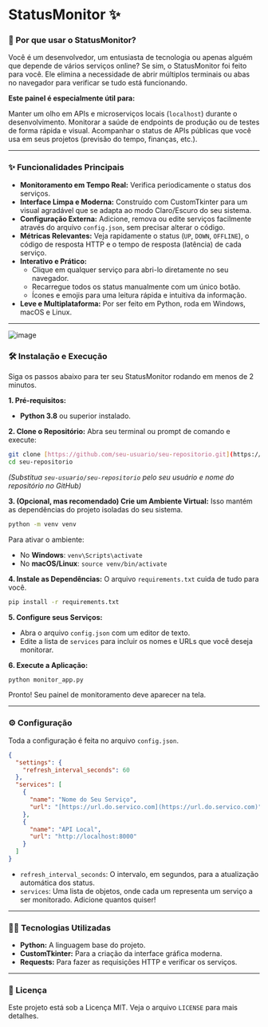 # StatusMonitor ✨

### 🤔 Por que usar o StatusMonitor?

Você é um desenvolvedor, um entusiasta de tecnologia ou apenas alguém que depende de vários serviços online? Se sim, o StatusMonitor foi feito para você. Ele elimina a necessidade de abrir múltiplos terminais ou abas no navegador para verificar se tudo está funcionando.

**Este painel é especialmente útil para:**

Manter um olho em APIs e microserviços locais (`localhost`) durante o desenvolvimento.
Monitorar a saúde de endpoints de produção ou de testes de forma rápida e visual.
Acompanhar o status de APIs públicas que você usa em seus projetos (previsão do tempo, finanças, etc.).

---

### ✨ Funcionalidades Principais

* **Monitoramento em Tempo Real:** Verifica periodicamente o status dos serviços.
* **Interface Limpa e Moderna:** Construído com CustomTkinter para um visual agradável que se adapta ao modo Claro/Escuro do seu sistema.
* **Configuração Externa:** Adicione, remova ou edite serviços facilmente através do arquivo `config.json`, sem precisar alterar o código.
* **Métricas Relevantes:** Veja rapidamente o status (`UP`, `DOWN`, `OFFLINE`), o código de resposta HTTP e o tempo de resposta (latência) de cada serviço.
* **Interativo e Prático:**
    * Clique em qualquer serviço para abri-lo diretamente no seu navegador.
    * Recarregue todos os status manualmente com um único botão.
    * Ícones e emojis para uma leitura rápida e intuitiva da informação.
* **Leve e Multiplataforma:** Por ser feito em Python, roda em Windows, macOS e Linux.

---

![image](https://github.com/user-attachments/assets/5f981e72-01c1-4bc5-a336-30ca39cdd3d9)


### 🛠️ Instalação e Execução

Siga os passos abaixo para ter seu StatusMonitor rodando em menos de 2 minutos.

**1. Pré-requisitos:**
* **Python 3.8** ou superior instalado.

**2. Clone o Repositório:**
Abra seu terminal ou prompt de comando e execute:
```bash
git clone [https://github.com/seu-usuario/seu-repositorio.git](https://github.com/seu-usuario/seu-repositorio.git)
cd seu-repositorio
```
*(Substitua `seu-usuario/seu-repositorio` pelo seu usuário e nome do repositório no GitHub)*

**3. (Opcional, mas recomendado) Crie um Ambiente Virtual:**
Isso mantém as dependências do projeto isoladas do seu sistema.
```bash
python -m venv venv
```
Para ativar o ambiente:
* No **Windows**: `venv\Scripts\activate`
* No **macOS/Linux**: `source venv/bin/activate`

**4. Instale as Dependências:**
O arquivo `requirements.txt` cuida de tudo para você.
```bash
pip install -r requirements.txt
```

**5. Configure seus Serviços:**
* Abra o arquivo `config.json` com um editor de texto.
* Edite a lista de `services` para incluir os nomes e URLs que você deseja monitorar.

**6. Execute a Aplicação:**
```bash
python monitor_app.py
```
Pronto! Seu painel de monitoramento deve aparecer na tela.

---

### ⚙️ Configuração

Toda a configuração é feita no arquivo `config.json`.

```json
{
  "settings": {
    "refresh_interval_seconds": 60
  },
  "services": [
    {
      "name": "Nome do Seu Serviço",
      "url": "[https://url.do.servico.com](https://url.do.servico.com)"
    },
    {
      "name": "API Local",
      "url": "http://localhost:8000"
    }
  ]
}
```

* `refresh_interval_seconds`: O intervalo, em segundos, para a atualização automática dos status.
* `services`: Uma lista de objetos, onde cada um representa um serviço a ser monitorado. Adicione quantos quiser!

---

### 👨‍💻 Tecnologias Utilizadas

* **Python:** A linguagem base do projeto.
* **CustomTkinter:** Para a criação da interface gráfica moderna.
* **Requests:** Para fazer as requisições HTTP e verificar os serviços.

---

### 📄 Licença

Este projeto está sob a Licença MIT. Veja o arquivo `LICENSE` para mais detalhes.
